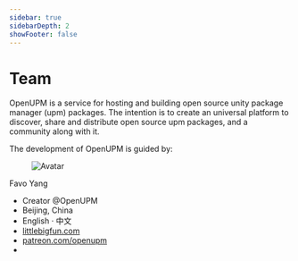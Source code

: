 ```yaml
---
sidebar: true
sidebarDepth: 2
showFooter: false
---
```

# Team

OpenUPM is a service for hosting and building open source unity package manager (upm) packages. The intention is to create an universal platform to discover, share and distribute open source upm packages, and a community along with it.

The development of OpenUPM is guided by:

<div class="tile">
  <div class="tile-icon">
    <figure class="avatar avatar-xl"><img :src="$withBase('/images/artist-favo.jpg')" alt="Avatar"></figure>
  </div>
  <div class="tile-content">
    <p class="tile-title">Favo Yang</p>
    <ul>
      <li><i class="fa fa-code"></i> Creator @OpenUPM</li>
      <li><i class="fas fa-map"></i> Beijing, China</li>
      <li><i class="fas fa-globe"></i> English · 中文</li>
      <li><i class="fa fa-home"></i> <a href="https://littlebigfun.com" target="_blank">littlebigfun.com</a></li></li>
      <li><i class="fab fa-patreon"></i> <a href="https://patreon.com/openupm" target="_blank">patreon.com/openupm</a></li>
      <li>
        <a href="https://github.com/favoyang" target="_blank"><i class="fab fa-github"></i></a>
        <a href="https://twitter.com/favo" target="_blank"><i class="fab fa-twitter"></i></a>
      </li>
    </ul>
  </div>
</div>

<style lang="stylus">
.tile-title
  font-weight bold
  font-size 0.9rem
.tile-content
  ul
    list-style none
    margin 0.8rem 0
    li
      list-style none
      margin 0
      i
        display inline-block
        width 1.2rem
</style>